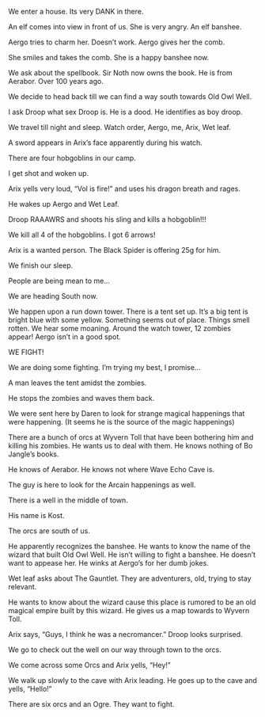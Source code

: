 We enter a house. Its very DANK in there. 

An elf comes into view in front of us. She is very angry. An elf banshee. 

Aergo tries to charm her. Doesn’t work. Aergo gives her the comb. 

She smiles and takes the comb. She is a happy banshee now. 

We ask about the spellbook. Sir Noth now owns the book. He is from Aerabor. Over 100 years ago. 

We decide to head back till we can find a way south towards Old Owl Well. 

I ask Droop what sex Droop is. He is a dood. He identifies as boy droop. 

We travel till night and sleep. Watch order, Aergo, me, Arix, Wet leaf. 

A sword appears in Arix’s face apparently during his watch. 

There are four hobgoblins in our camp. 

I get shot and woken up. 

Arix yells very loud, “Vol is fire!” and uses his dragon breath and rages. 

He wakes up Aergo and Wet Leaf. 

Droop RAAAWRS and shoots his sling and kills a hobgoblin!!!

We kill all 4 of the hobgoblins. I got 6 arrows! 

Arix is a wanted person. The Black Spider is offering 25g for him. 

We finish our sleep. 

People are being mean to me… 

We are heading South now. 

We happen upon a run down tower. There is a tent set up. It’s a big tent is bright blue with some yellow. Something seems out of place. Things smell rotten. We hear some moaning. Around the watch tower, 12 zombies appear! Aergo isn’t in a good spot. 

WE FIGHT!

We are doing some fighting. I’m trying my best, I promise… 

A man leaves the tent amidst the zombies. 

He stops the zombies and waves them back. 

We were sent here by Daren to look for strange magical happenings that were happening. (It seems he is the source of the magic happenings)

There are a bunch of orcs at Wyvern Toll that have been bothering him and killing his zombies. He wants us to deal with them. He knows nothing of Bo Jangle’s books. 

He knows of Aerabor. He knows not where Wave Echo Cave is. 

The guy is here to look for the Arcain happenings as well. 

There is a well in the middle of town. 

His name is Kost. 

The orcs are south of us. 

He apparently recognizes the banshee. He wants to know the name of the wizard that built Old Owl Well. He isn’t willing to fight a banshee. He doesn’t want to appease her. He winks at Aergo’s for her dumb jokes. 

Wet leaf asks about The Gauntlet. They are adventurers, old, trying to stay relevant. 

He wants to know about the wizard cause this place is rumored to be an old magical empire built by this wizard. He gives us a map towards to Wyvern Toll. 

Arix says, “Guys, I think he was a necromancer.” Droop looks surprised. 

We go to check out the well on our way through town to the orcs. 

We come across some Orcs and Arix yells, “Hey!” 

We walk up slowly to the cave with Arix leading. He goes up to the cave and yells, “Hello!”

There are six orcs and an Ogre. They want to fight. 